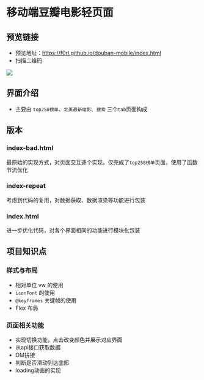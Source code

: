 # 移动端豆瓣电影轻页面
## 预览链接
- 预览地址：https://f0rl.github.io/douban-mobile/index.html
- 扫描二维码

![](http://ww1.sinaimg.cn/large/90864b23gy1fuqpyk1recj207s07st8n.jpg)

## 界面介绍
- 主要由 `top250榜单`、`北美最新电影`、`搜索` 三个`tab`页面构成

## 版本
### index-bad.html
最原始的实现方式，对页面交互逐个实现，仅完成了`top250榜单`页面，使用了函数节流优化

### index-repeat
考虑到代码的复用，对数据获取、数据渲染等功能进行包装

### index.html
进一步优化代码，对各个界面相同的功能进行模块化包装

## 项目知识点

### 样式与布局
- 相对单位 vw 的使用
- `iconFont` 的使用
- `@keyframes` 关键帧的使用
- Flex 布局

### 页面相关功能
- 实现切换功能，点击改变颜色并展示对应界面
- 从api接口获取数据
- OM拼接
- 判断是否滑动到达底部
- loading动画的实现


